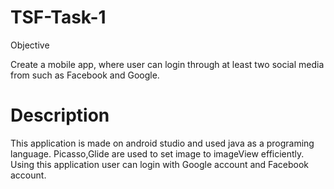 # TSF-Task-1
Objective

Create a mobile app, where user can login through at least two social media from such as Facebook and Google.

# Description
This application is made on android studio and used java as a programing language. Picasso,Glide are used to set image to imageView efficiently. Using this application user can login with Google account and Facebook account.

